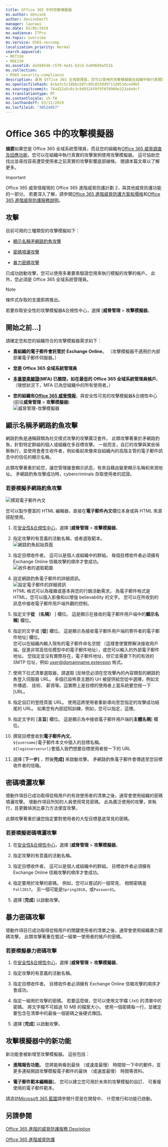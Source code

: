 ```yaml
---
title: Office 365 中的攻擊模擬器
ms.author: deniseb
author: denisebmsft
manager: laurawi
ms.date: 03/05/2019
ms.audience: ITPro
ms.topic: overview
ms.service: O365-seccomp
localization_priority: Normal
search.appverid:
- MET150
- MOE150
ms.assetid: da5845db-c578-4a41-b2cb-5a09689a551b
ms.collection:
- M365-security-compliance
description: 身為 Office 365 全域管理員，您可以使用的攻擊模擬器在組織中執行真實的攻擊案例。 這可協助您找出並之前真實的攻擊拜訪人次貴公司，找出受到使用者。
ms.openlocfilehash: 8cbe3c5c34bbc68fc89c8550d9711d953dced9b5
ms.sourcegitcommit: 74ad22a5c6c3c9d9324f0f97070909e323a4e9cf
ms.translationtype: MT
ms.contentlocale: zh-TW
ms.lasthandoff: 03/11/2019
ms.locfileid: "30524057"
---
```

# <a name="attack-simulator-in-office-365"></a>Office 365 中的攻擊模擬器

**摘要**如果您是 Office 365 全域系統管理員，而且您的組織有[Office 365 威脅調查及回應功能](office-365-ti.md)，您可以在組織中執行真實的攻擊案例使用攻擊模擬器。 這可協助您找出並尋找容易遭受使用者之前真實的攻擊影響底部線條。 閱讀本篇文章以了解更多。

> [!IMPORTANT]
> Office 365 威脅情報現的 Office 365 進階威脅防護計劃 2，與其他威脅防護功能的一部分。 若要深入了解，請參閱[Office 365 進階威脅防護方案和價格](https://products.office.com/exchange/advance-threat-protection)和[Office 365 進階威脅防護服務說明](https://docs.microsoft.com/office365/servicedescriptions/office-365-advanced-threat-protection-service-description)。
  
## <a name="the-attacks"></a>攻擊

目前可用的三種類型的攻擊模擬如下：
  
- [顯示名稱矛網路釣魚攻擊](attack-simulator.md#spearphish)
    
- [密碼噴灑攻擊](attack-simulator.md#passwordspray)
    
- [暴力密碼攻擊](attack-simulator.md#bruteforce)
    
已成功啟動攻擊，您可以使用多重要素驗證您用來執行模擬的攻擊的帳戶。 此外，您必須是 Office 365 全域系統管理員。
  
> [!NOTE]
> 條件式存取的支援即將推出。 
  
若要存取安全性的攻擊模擬器&amp;合規性中心，選擇 [**威脅管理** \> **攻擊模擬器**。
  
## <a name="before-you-begin"></a>開始之前...]

請確定您和您的組織符合的攻擊模擬器需求如下：
      
- **貴組織的電子郵件會託管於 Exchange Online**。 （攻擊模擬器不適用於內部部署電子郵件伺服器。）
    
- **您是 Office 365 全域系統管理員**
    
- **[多重要素驗證](https://docs.microsoft.com/office365/admin/security-and-compliance/set-up-multi-factor-authentication?view=o365-worldwide)(MFA) 已關閉，如在最低的 Office 365 全域系統管理員帳戶**。 （理想狀況下，MFA 已為您組織中的所有使用者。）
 
- **您的組織有[Office 365 威脅情報](office-365-ti.md)**，與安全性可見的攻擊模擬器&amp;合規性中心 (前往**威脅管理** \> **攻擊模擬器**)<br/>![威脅管理-攻擊模擬器](media/ThreatMgmt-AttackSimulator.png)

    
## <a name="display-name-spear-phishing-attack"></a>顯示名稱矛網路釣魚攻擊

網路釣魚是通稱歸類為社交樣式攻擊的攻擊廣泛套件。 此類攻擊著重於矛網路釣魚，針對特定群組的個人或組織在多目標攻擊。 一般而言，自訂的攻擊與某些偵察執行，並使用會產生收件者，例如看起來像來自組織內的高階主管的電子郵件訊息中的信任的顯示名稱。
  
此類攻擊著重於給您，讓您管理誰會顯示訊息，有來自藉由變更顯示名稱和來源地址。 矛網路釣魚攻擊成功時，cybercriminals 存取使用者的認證。
  
### <a name="to-simulate-a-spear-phishing-attack"></a>若要模擬矛網路釣魚攻擊

![撰寫電子郵件內文](media/9bd65af4-1f9d-45c1-8c06-796d7ccfd425.jpg)
  
您可以製作豐富的 HTML 編輯器，直接在**電子郵件內文**欄位本身或與 HTML 來源搭配使用。
  
1. 在[安全性&amp;合規性中心](https://protection.office.com)，選擇 [**威脅管理** \> **攻擊模擬器**。
    
2. 指定攻擊的有意義的活動名稱，或者選取範本。 <br/>![網路釣魚起始頁面](media/5e93b3cc-5981-462f-8b45-bdf85d97f1b8.jpg)
  
3. 指定目標收件者。 這可以是個人或組織中的群組。 每個目標收件者必須擁有 Exchange Online 信箱攻擊的順序才會成功。 <br/>![收件者的選取範圍](media/faf8c2e0-6175-4cd7-8265-0c8e727f4d0f.jpg)
  
4. 設定網路釣魚電子郵件的詳細資訊。 <br/>![設定電子郵件的詳細資訊](media/f043608f-f8ce-4aae-be28-86e8ecc524a9.jpg)<br/>HTML 格式可以為複雜或基本與您的行銷活動需求。 為電子郵件格式是 HTML，您可以插入影像和以增強 believability 的文字。 您可以在所收到的訊息中接收電子郵件用戶端外觀的控制。
    
5. 指定文字**從 （名稱）** ] 欄位。 這是顯示在接收的電子郵件用戶端中的**顯示名稱**] 欄位。 
    
6. 指定的文字或 [**從**] 欄位。 這是顯示為接收電子郵件用戶端的寄件者的電子郵件地址] 欄位。 <br/>您可以在組織內輸入現有的電子郵件命名空間 （這樣會使實際解決接收用戶端，促進非常高信任模型中的電子郵件地址），或您可以輸入的外部電子郵件地址。 您指定並沒有實際存在，電子郵件地址，但它並需要下列的有效的 SMTP 位址，例如 user@domainname.extension 格式。 
  
7. 使用下拉式清單選取器，請選取 [反映您必須在您攻擊內的內容類型的網路釣魚登入伺服器 URL。 多個已設佈景主題的 Url 被提供給您從中選擇，例如文件傳遞、 技術、 薪資等。這實際上是目標的使用者上當系統要您按一下 [URL。
    
8. 指定自訂的登陸頁面 URL。 使用這將使用者重新導向至您指定的攻擊成功結尾的 URL。 如果您有內部認知訓練，例如，您可以指定，這裡。
    
9. 指定文字的 [**主旨**] 欄位。 這是顯示為中接收電子郵件用戶端的**主體名稱**] 欄位。 
    
10. 撰寫目標會收到**電子郵件內文**。 <br/>`${username}`電子郵件本文中插入的目標名稱。 <br/>`${loginserverurl}`會插入我們想要目標使用者按一下的 URL 
    
11. 選擇 [**下一步]** ，然後**完成]** 來啟動攻擊。 矛網路釣魚電子郵件會傳遞至您目標收件者的信箱。 
    
## <a name="password-spray-attack"></a>密碼噴灑攻擊

壞動作項目已成功取得從租用戶的有效使用者的清單之後，通常會使用組織的密碼噴灑攻擊。 壞動作項目所知的人員使用常見密碼。 此為廣泛使用的攻擊，來執行，且更難偵測比暴力方法便宜攻擊。
  
此類攻擊著重於讓您指定要對使用者的大型目標基底常見的密碼。
  
### <a name="to-simulate-a-password-spray-attack"></a>若要模擬密碼噴灑攻擊

1. 在[安全性&amp;合規性中心](https://protection.office.com)，選擇 [**威脅管理** \> **攻擊模擬器**。
    
2. 指定攻擊的有意義的活動名稱。
    
3. 指定目標收件者。 這可以是個人或組織中的群組。 目標收件者必須擁有 Exchange Online 信箱攻擊的順序才會成功。
    
4. 指定要用於攻擊的密碼。 例如，您可以嘗試的一個常見、 相關密碼是`Fall2017`。 另一個可能是`Spring2018`，或`Password1`。
    
5. 選擇 [**完成**] 以啟動攻擊。 
    
## <a name="brute-force-password-attack"></a>暴力密碼攻擊

壞動作項目已成功取得從租用戶的關鍵使用者的清單之後，通常會使用組織暴力密碼攻擊。 此類攻擊著重在嘗試一組單一使用者的帳戶的密碼。
  
### <a name="to-simulate-a-brute-force-password-attack"></a>若要模擬暴力密碼攻擊

1. 在[安全性&amp;合規性中心](https://protection.office.com)，選擇 [**威脅管理** \> **攻擊模擬器**。
    
2. 指定攻擊的有意義的活動名稱。
    
3. 指定目標收件者。 目標收件者必須擁有 Exchange Online 信箱攻擊的順序才會成功。
    
4. 指定一組用於攻擊的密碼。 若要這麼做，您可以使用文字檔 (.txt) 的清單中的密碼。 將文字檔不可超過 10 MB 的檔案大小。 使用一個密碼每一行，並確定要包含在清單中的最後一個密碼之後硬式傳回。
    
5. 選擇 [**完成**] 以啟動攻擊。 
    
## <a name="new-features-in-attack-simulator"></a>攻擊模擬器中的新功能

新功能會被新增至攻擊模擬器。 這些包括：

- **進階報告功能**。 您將能夠看到最快 （或速度最慢） 時間按一下中的郵件，並更多連結開啟攻擊模擬電子郵件的最快 （或速度最慢） 時間等資料。

- **電子郵件範本編輯器**]。 您可以建立您可用於未來的攻擊模擬的自訂、 可重複使用的電子郵件範本。

請造訪[Microsoft 365 藍圖](https://www.microsoft.com/microsoft-365/roadmap)請參閱什麼是在開發中、 什麼推行和功能已啟動。

## <a name="see-also"></a>另請參閱

[Office 365 進階的威脅防護服務 Desription](https://docs.microsoft.com/en-us/office365/servicedescriptions/office-365-advanced-threat-protection-service-description)

[Office 365 進階威脅防護](office-365-atp.md)



